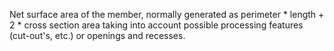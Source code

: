 Net surface area of the member, normally generated as perimeter \* length + 2 \* cross section area taking into account possible processing features (cut-out's, etc.) or openings and recesses.